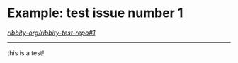 
# Example: test issue number 1

*[ribbity-org/ribbity-test-repo#1](https://github.com/ribbity-org/ribbity-test-repo/issues/1)*

---

<!--
---
frontpage = false # should it show up on front page?
priority = 999 # default priority 999 => in with all the rest :). 1 pushes it to top, etc.
---
-->

this is a test!


